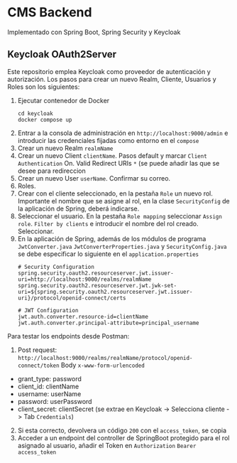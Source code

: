 # CMS Backend

Implementado con Spring Boot, Spring Security y Keycloak

## Keycloak OAuth2Server

Este repositorio emplea Keycloak como proveedor de autenticación y autorización. Los pasos para crear un nuevo Realm, Cliente, Usuarios y Roles son los siguientes:

1. Ejecutar contenedor de Docker
    ```
    cd keycloak
    docker compose up
    ```
2. Entrar a la consola de administración en `http://localhost:9000/admin` e introducir las credenciales fijadas como entorno en el `compose`
3. Crear un nuevo Realm `realmName`
4. Crear un nuevo Client `clientName`. Pasos default y marcar `Client Authentication` On. Valid Redirect URIs `*` (se puede añadir las que se desee para redireccion
5. Crear un nuevo User `userName`. Confirmar su correo.
6. Roles.
  1. Crear con el cliente seleccionado, en la pestaña `Role` un nuevo rol. Importante el nombre que se asigne al rol, en la clase `SecurityConfig` de la aplicación de Spring, deberá indicarse.
  2. Seleccionar el usuario. En la pestaña `Role mapping` seleccionar `Assign role`. `Filter by clients` e introducir el nombre del rol creado. Seleccionar.
7. En la aplicación de Spring, además de los módulos de programa `JwtConverter.java` `JwtConverterProperties.java` y `SecurityConfig.java` se debe especificar lo siguiente en el `application.properties`
    ```
    # Security Configuration
    spring.security.oauth2.resourceserver.jwt.issuer-uri=http://localhost:9000/realms/realmName
    spring.security.oauth2.resourceserver.jwt.jwk-set-uri=${spring.security.oauth2.resourceserver.jwt.issuer-uri}/protocol/openid-connect/certs

    # JWT Configuration
    jwt.auth.converter.resource-id=clientName
    jwt.auth.converter.principal-attribute=principal_username
    ```

Para testar los endpoints desde Postman:
1. Post request: `http://localhost:9000/realms/realmName/protocol/openid-connect/token` Body `x-www-form-urlencoded`
  - grant_type: password
  - client_id: clientName
  - username: userName
  - password: userPassword
  - client_secret: clientSecret (se extrae en Keycloak -> Selecciona cliente -> Tab `Credentials`)
2. Si esta correcto, devolvera un código `200` con el `access_token`, se copia
3. Acceder a un endpoint del controller de SpringBoot protegido para el rol asignado al usuario, añadir el Token en `Authorization` `Bearer access_token`
  

